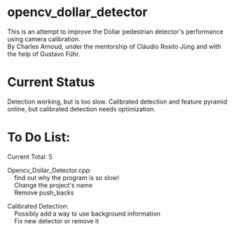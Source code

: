 opencv_dollar_detector  
======================  
  
This is an attempt to improve the Dóllar pedestrian detector's performance using camera calibration.   
By Charles Arnoud, under the mentorship of Cláudio Rosito Jüng and with the help of Gustavo Führ.  
  
  
Current Status  
======================  
  
Detection working, but is too slow. Calibrated detection and feature pyramid online, but calibrated detection needs optimization.  
  
  
To Do List:  
======================  
  
Current Total: 5    
  
Opencv_Dollar_Detector.cpp:  
&nbsp;&nbsp;&nbsp;&nbsp;find out why the program is so slow!  
&nbsp;&nbsp;&nbsp;&nbsp;Change the project's name  
&nbsp;&nbsp;&nbsp;&nbsp;Remove push_backs  
  
Calibrated Detection:  
&nbsp;&nbsp;&nbsp;&nbsp;Possibly add a way to use background information  
&nbsp;&nbsp;&nbsp;&nbsp;Fix new detector or remove it  
      